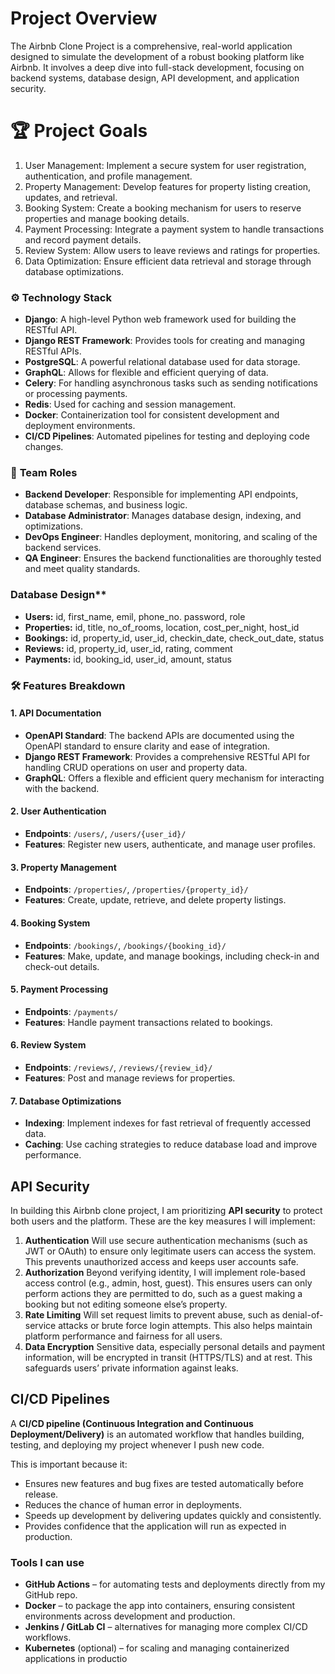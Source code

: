 # Project Overview
The Airbnb Clone Project is a comprehensive, real-world application designed to simulate the development of a robust booking platform like Airbnb. It involves a deep dive into full-stack development, focusing on backend systems, database design, API development, and application security. 
# 🏆 Project Goals
1. User Management: Implement a secure system for user registration, authentication, and profile management.
2. Property Management: Develop features for property listing creation, updates, and retrieval.
3. Booking System: Create a booking mechanism for users to reserve properties and manage booking details.
4. Payment Processing: Integrate a payment system to handle transactions and record payment details.
5. Review System: Allow users to leave reviews and ratings for properties.
6. Data Optimization: Ensure efficient data retrieval and storage through database optimizations.

### ⚙️ **Technology Stack**

- **Django**: A high-level Python web framework used for building the RESTful API.
- **Django REST Framework**: Provides tools for creating and managing RESTful APIs.
- **PostgreSQL**: A powerful relational database used for data storage.
- **GraphQL**: Allows for flexible and efficient querying of data.
- **Celery**: For handling asynchronous tasks such as sending notifications or processing payments.
- **Redis**: Used for caching and session management.
- **Docker**: Containerization tool for consistent development and deployment environments.
- **CI/CD Pipelines**: Automated pipelines for testing and deploying code changes.

### 👥 **Team Roles**

- **Backend Developer**: Responsible for implementing API endpoints, database schemas, and business logic.
- **Database Administrator**: Manages database design, indexing, and optimizations.
- **DevOps Engineer**: Handles deployment, monitoring, and scaling of the backend services.
- **QA Engineer**: Ensures the backend functionalities are thoroughly tested and meet quality standards.

### Database Design**

- **Users:** id, first_name, emil, phone_no. password, role
- **Properties:** id, title, no_of_rooms, location, cost_per_night, host_id
- **Bookings:** id, property_id, user_id, checkin_date, check_out_date, status
- **Reviews:** id, property_id, user_id, rating, comment
- **Payments:** id, booking_id, user_id, amount, status

### 🛠️ **Features Breakdown**

#### 1. **API Documentation**

- **OpenAPI Standard**: The backend APIs are documented using the OpenAPI standard to ensure clarity and ease of integration.
- **Django REST Framework**: Provides a comprehensive RESTful API for handling CRUD operations on user and property data.
- **GraphQL**: Offers a flexible and efficient query mechanism for interacting with the backend.

#### 2. **User Authentication**

- **Endpoints**: `/users/`, `/users/{user_id}/`
- **Features**: Register new users, authenticate, and manage user profiles.

#### 3. **Property Management**

- **Endpoints**: `/properties/`, `/properties/{property_id}/`
- **Features**: Create, update, retrieve, and delete property listings.

#### 4. **Booking System**

- **Endpoints**: `/bookings/`, `/bookings/{booking_id}/`
- **Features**: Make, update, and manage bookings, including check-in and check-out details.

#### 5. **Payment Processing**

- **Endpoints**: `/payments/`
- **Features**: Handle payment transactions related to bookings.

#### 6. **Review System**

- **Endpoints**: `/reviews/`, `/reviews/{review_id}/`
- **Features**: Post and manage reviews for properties.

#### 7. **Database Optimizations**

- **Indexing**: Implement indexes for fast retrieval of frequently accessed data.
- **Caching**: Use caching strategies to reduce database load and improve performance.

## API Security

In building this Airbnb clone project, I am prioritizing **API security** to protect both users and the platform. These are the key measures I will implement:

1. **Authentication**
    Will use secure authentication mechanisms (such as JWT or OAuth) to ensure only legitimate users can access the system. This prevents unauthorized access and keeps user accounts safe.
2. **Authorization**
    Beyond verifying identity, I will implement role-based access control (e.g., admin, host, guest). This ensures users can only perform actions they are permitted to do, such as a guest making a booking but not editing someone else’s property.
3. **Rate Limiting**
    Will set request limits to prevent abuse, such as denial-of-service attacks or brute force login attempts. This also helps maintain platform performance and fairness for all users.
4. **Data Encryption**
    Sensitive data, especially personal details and payment information, will be encrypted in transit (HTTPS/TLS) and at rest. This safeguards users’ private information against leaks.

## CI/CD Pipelines

A **CI/CD pipeline (Continuous Integration and Continuous Deployment/Delivery)** is an automated workflow that handles building, testing, and deploying my project whenever I push new code.

This is important because it:

- Ensures new features and bug fixes are tested automatically before release.
- Reduces the chance of human error in deployments.
- Speeds up development by delivering updates quickly and consistently.
- Provides confidence that the application will run as expected in production.

### Tools I can use

- **GitHub Actions** – for automating tests and deployments directly from my GitHub repo.
- **Docker** – to package the app into containers, ensuring consistent environments across development and production.
- **Jenkins / GitLab CI** – alternatives for managing more complex CI/CD workflows.
- **Kubernetes** (optional) – for scaling and managing containerized applications in productio

